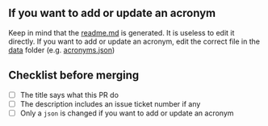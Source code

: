 ## If you want to add or update an acronym

Keep in mind that the [readme.md] is generated. It is useless to edit it directly.
If you want to add or update an acronym, edit the correct file in the [data] folder
(e.g. [acronyms.json])

## Checklist before merging

- [ ] The title says what this PR do
- [ ] The description includes an issue ticket number if any
- [ ] Only a `json` is changed if you want to add or update an acronym

[readme.md]: https://github.com/d-edge/foss-acronyms/blob/main/README.md
[data]: https://github.com/d-edge/foss-acronyms/tree/main/data
[acronyms.json]: https://github.com/d-edge/foss-acronyms/blob/main/data/acronyms.json
